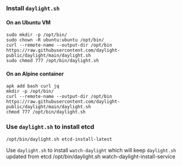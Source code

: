 ### Install `daylight.sh`

#### On an Ubuntu VM
```
sudo mkdir -p /opt/bin/
sudo chown -R ubuntu:ubuntu /opt/bin/
curl --remote-name --output-dir /opt/bin https://raw.githubusercontent.com/daylight-public/daylight/main/daylight.sh
sudo chmod 777 /opt/bin/daylight.sh
```


#### On an Alpine container
```
apk add bash curl jq
mkdir -p /opt/bin/
curl --remote-name --output-dir /opt/bin https://raw.githubusercontent.com/daylight-public/daylight/main/daylight.sh
chmod 777 /opt/bin/daylight.sh
```

### Use `daylight.sh` to install etcd
```
/opt/bin/daylight.sh etcd-install-latest
```

Use `daylight.sh` to install `watch-daylight` which will keep `daylight.sh` updated from etcd
/opt/bin/daylight.sh watch-daylight-install-service